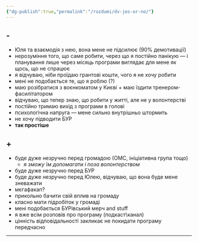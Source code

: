 ```yaml
---
{"dg-publish":true,"permalink":"/rozdumi/dv-jes-or-no/"}
---
```


## -
- Юля та взаємодія з нею, вона мене не підсилює (90% демотивації)
- нерозуміння того, що саме робити, через що я постійно панікую — і планування лише через місяць програми виглядає для мене як щось, що не спрацює
- я відчуваю, ніби проїдаю грантові кошти, чого я не хочу робити
- мені не подобається те, що я роблю (?)
- маю розібратися з воєнкоматом у Києві + маю їздити тренером-фасилітатором
- відчуваю, що тепер знаю, що робити у житті, але не у волонтерстві
- постійно тримаю вихід з програми в голові
- психологічна напруга — мене сильно внутрішньо штормить
- не хочу підводити БУР
- **так простіше**
## +
- буде дуже незручно перед громадою (ОМС, ініціативна група тощо)
	- *я зможу їм допомагати і поза волонтерством*
- буде дуже незручно перед БУР
- буде дуже незручно перед Юлею, відчуваю, що вона буде мене зневажати
- мєгафакап?
- прикольно бачити свій вплив на громаду
- класно мати підробіток у громаді
- мені подобається БУРівський мерч and stuff
- я вже всім розповів про програму (подкаст\канал)
- цінність відповідальності закликає не покидати програму передчасно

---

